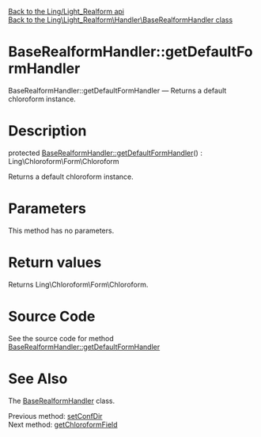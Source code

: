 [Back to the Ling/Light_Realform api](https://github.com/lingtalfi/Light_Realform/blob/master/doc/api/Ling/Light_Realform.md)<br>
[Back to the Ling\Light_Realform\Handler\BaseRealformHandler class](https://github.com/lingtalfi/Light_Realform/blob/master/doc/api/Ling/Light_Realform/Handler/BaseRealformHandler.md)


BaseRealformHandler::getDefaultFormHandler
================



BaseRealformHandler::getDefaultFormHandler — Returns a default chloroform instance.




Description
================


protected [BaseRealformHandler::getDefaultFormHandler](https://github.com/lingtalfi/Light_Realform/blob/master/doc/api/Ling/Light_Realform/Handler/BaseRealformHandler/getDefaultFormHandler.md)() : Ling\Chloroform\Form\Chloroform




Returns a default chloroform instance.




Parameters
================

This method has no parameters.


Return values
================

Returns Ling\Chloroform\Form\Chloroform.








Source Code
===========
See the source code for method [BaseRealformHandler::getDefaultFormHandler](https://github.com/lingtalfi/Light_Realform/blob/master/Handler/BaseRealformHandler.php#L164-L167)


See Also
================

The [BaseRealformHandler](https://github.com/lingtalfi/Light_Realform/blob/master/doc/api/Ling/Light_Realform/Handler/BaseRealformHandler.md) class.

Previous method: [setConfDir](https://github.com/lingtalfi/Light_Realform/blob/master/doc/api/Ling/Light_Realform/Handler/BaseRealformHandler/setConfDir.md)<br>Next method: [getChloroformField](https://github.com/lingtalfi/Light_Realform/blob/master/doc/api/Ling/Light_Realform/Handler/BaseRealformHandler/getChloroformField.md)<br>

